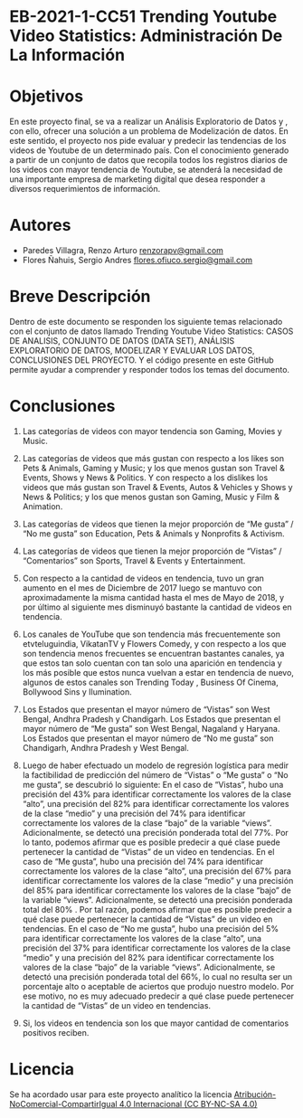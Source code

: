 # EB-2021-1-CC51 Trending Youtube Video Statistics: Administración De La Información
# Objetivos
En este proyecto final, se va a realizar un Análisis Exploratorio de Datos y , con ello, ofrecer una solución  a un problema de Modelización de datos. En este sentido, el proyecto nos pide evaluar y predecir las tendencias de	los videos de Youtube de un determinado país. Con el conocimiento generado a partir de un conjunto de datos que recopila todos los registros diarios de los videos con mayor tendencia de Youtube, se atenderá la necesidad de una importante empresa de marketing digital que desea responder a diversos requerimientos de información.
# Autores 
* Paredes Villagra, Renzo Arturo      renzorapv@gmail.com
* Flores Ñahuis, Sergio Andres        flores.ofiuco.sergio@gmail.com
# Breve Descripción
Dentro de este documento se responden los siguiente temas relacionado con el conjunto de datos llamado Trending Youtube Video Statistics: CASOS DE ANALISIS, CONJUNTO DE DATOS (DATA SET), ANÁLISIS EXPLORATORIO DE DATOS, MODELIZAR Y EVALUAR LOS DATOS, CONCLUSIONES DEL PROYECTO. Y el código presente en este GitHub permite ayudar a comprender y responder todos los temas del documento.
# Conclusiones
1. Las categorías de videos con mayor tendencia son Gaming, Movies y Music.

2. Las categorías de videos que más gustan con respecto a los likes son Pets & Animals, Gaming y Music; y los que menos gustan son Travel & Events, Shows y News & Politics. Y con respecto a los dislikes los videos que más gustan son Travel & Events, Autos & Vehicles y Shows y News & Politics; y los que menos gustan son Gaming, Music y Film & Animation.

3. Las categorías de videos que tienen la mejor proporción de “Me gusta” / “No me gusta” son Education, Pets & Animals y Nonprofits & Activism.

4. Las categorías de videos que tienen la mejor proporción de “Vistas” / “Comentarios” son Sports, Travel & Events y Entertainment.

5. Con respecto a la cantidad de videos en tendencia, tuvo un gran aumento en el mes de Diciembre de 2017 luego se mantuvo con aproximadamente la misma cantidad hasta el mes de Mayo de 2018, y por último  al siguiente mes disminuyó  bastante la cantidad de videos en tendencia.

6. Los canales de YouTube que son tendencia más frecuentemente son etvteluguindia, VikatanTV y Flowers Comedy, y con respecto a los que son tendencia menos frecuentes se encuentran bastantes canales, ya que estos tan solo cuentan con tan solo una aparición en tendencia y los más posible que estos nunca vuelvan a estar en tendencia de nuevo, algunos de estos canales son Trending Today , Business Of Cinema, Bollywood Sins y Ilumination.

7. Los Estados que presentan el mayor número de “Vistas” son West Bengal, Andhra Pradesh y Chandigarh.
Los Estados que presentan el mayor número de “Me gusta” son West Bengal, Nagaland y Haryana.
Los Estados que presentan el mayor número de “No me gusta” son Chandigarh, Andhra Pradesh y West Bengal.

8. Luego de haber efectuado un modelo de regresión logística para medir la factibilidad de predicción del número de “Vistas” o “Me gusta” o “No me gusta”, se descubrió lo siguiente:
En el caso de “Vistas”, hubo una precisión del 43% para identificar correctamente los valores de la clase “alto”, una precisión del 82% para identificar correctamente los valores de la clase “medio” y una precisión del 74% para identificar correctamente los valores de la clase “bajo” de la variable “views”. Adicionalmente, se detectó una precisión ponderada total del 77%. Por lo tanto, podemos afirmar que es posible predecir a qué clase puede pertenecer la cantidad de “Vistas” de un video en tendencias. En el caso de “Me gusta”, hubo una precisión del 74% para identificar correctamente los valores de la clase “alto”, una precisión del 67% para identificar correctamente los valores de la clase “medio” y una precisión del 85% para identificar correctamente los valores de la clase “bajo” de la variable “views”. Adicionalmente, se detectó una precisión ponderada total del 80% . Por tal razón, podemos afirmar que es posible predecir a qué clase puede pertenecer la cantidad de “Vistas” de un video en tendencias. En el caso de “No me gusta”, hubo una precisión del 5% para identificar correctamente los valores de la clase “alto”, una precisión del 37% para identificar correctamente los valores de la clase “medio” y una precisión del 82% para identificar correctamente los valores de la clase “bajo” de la variable “views”. Adicionalmente, se detectó una precisión ponderada total del 66%, lo cual no resulta ser un porcentaje alto o aceptable de aciertos que produjo nuestro modelo. Por ese motivo, no es muy adecuado predecir a qué clase puede pertenecer la cantidad de “Vistas” de un video en tendencias.

9. Si, los videos en tendencia son los que mayor cantidad de comentarios positivos reciben.
# Licencia
Se ha acordado usar para este proyecto analítico la licencia [Atribución-NoComercial-CompartirIgual 4.0 Internacional (CC BY-NC-SA 4.0)](https://creativecommons.org/licenses/by-nc-sa/4.0/deed.es)

